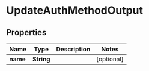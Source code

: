 

# UpdateAuthMethodOutput


## Properties

Name | Type | Description | Notes
------------ | ------------- | ------------- | -------------
**name** | **String** |  |  [optional]



